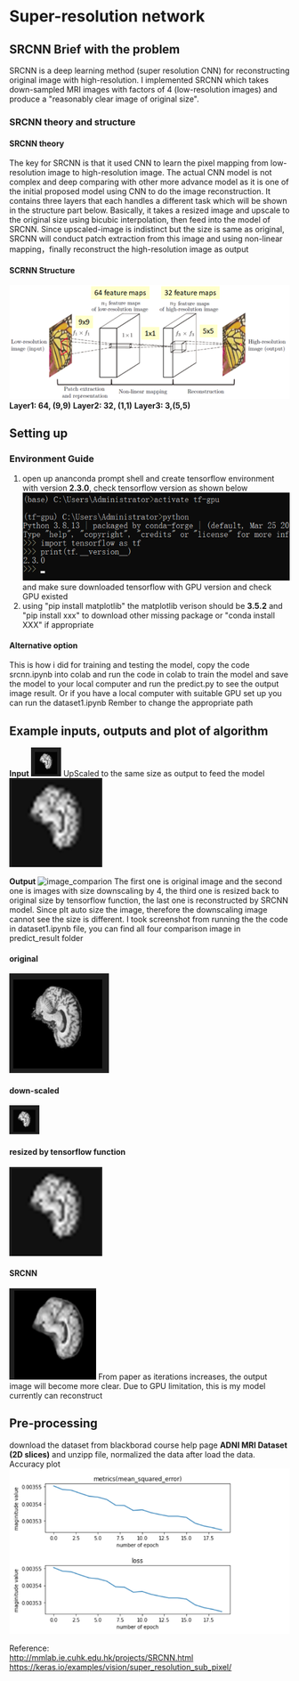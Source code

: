 # Super-resolution network

## SRCNN Brief with the problem
SRCNN is a deep learning method (super resolution CNN) for reconstructing original image with high-resolution. I implemented SRCNN which takes down-sampled MRI images with factors of 4 (low-resolution images) and produce a "reasonably clear image of original size".

### SRCNN theory and structure
####  SRCNN theory
The key for SRCNN is that it used CNN to learn the pixel mapping from low-resolution image to high-resolution image. The actual CNN model is not complex and deep comparing with other more advance model as it is one of the initial proposed model using CNN to do the image reconstruction. It contains three layers that each handles a different task which will be shown in the structure part below. Basically, it takes a resized image and upscale to the original size using bicubic interpolation, then feed into the model of SRCNN. Since upscaled-image is indistinct but the size is same as original, SRCNN will conduct patch extraction from this image and using non-linear mapping，finally reconstruct the high-resolution image as output 
#### SCRNN Structure	
![SRCNN structure](SRCNN_model_structure.png)
**Layer1: 64, (9,9)**
**Layer2: 32, (1,1)**
**Layer3: 3,(5,5)**

## Setting up
### Environment Guide
1. open up ananconda prompt shell and create tensorflow environment with version **2.3.0**, check tensorflow version as shown below
![tensorflow environment](environment.png)
and make sure downloaded tensorflow with GPU version and check GPU existed
2. using "pip install matplotlib" 
the matplotlib verison should be **3.5.2**
and "pip install xxx" to download other missing package
or "conda install XXX" if appropriate

#### Alternative option 
This is how i did for training and testing the model, copy the code srcnn.ipynb into colab and run the code in colab to train the model and save the model to your local computer and run the predict.py to see the output image result. Or if you have a local computer with suitable GPU set up you can run the dataset1.ipynb
Rember to change the appropriate path 
## Example inputs, outputs and plot of algorithm
**Input**
![down-scaled](predict_result/down-scale.png)
UpScaled to the same size as output to feed the model
![resized by tensorflow function](predict_result/upscale.png)

**Output**
![image_comparion](predict_result/result_comparison.png)
The first one is original image and the second one is images with size downscaling by 4, the third one is resized back to original size by tensorflow function, the last one is reconstructed by SRCNN model. Since plt auto size the image, therefore the downscaling image cannot see the size is different. I took screenshot from running the the code in dataset1.ipynb file, you can find all four comparison image in predict_result folder

#### original
![original](predict_result/original.png)
#### down-scaled
![down-scaled](predict_result/down-scale.png)
#### resized by tensorflow function
![resized by tensorflow function](predict_result/upscale.png)
#### SRCNN 
![SRCNN](predict_result/SRCNN.png)
From paper as iterations increases, the output image will become more clear. Due to GPU limitation, this is my model currently can reconstruct

## Pre-processing
download the dataset from blackborad course help page **ADNI MRI Dataset (2D slices)** and unzipp file, normalized the data after load the data. 
Accuracy plot
![loss and accuracy metric plot](plot.png)

Reference:<br>
http://mmlab.ie.cuhk.edu.hk/projects/SRCNN.html<br>
https://keras.io/examples/vision/super_resolution_sub_pixel/

